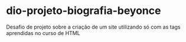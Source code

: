 # dio-projeto-biografia-beyonce
Desafio de projeto sobre a criação de um site utilizando só com as tags aprendidas no curso de HTML
